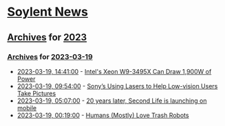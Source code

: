 # [Soylent News](../../../README.md)

## [Archives](../../index.md) for [2023](../index.md)

### [Archives](../../index.md) for [2023-03-19](index.md)

* [2023-03-19, 14:41:00](https://soylentnews.org/article.pl?sid=23/03/18/1326252&from=rss) - [Intel's Xeon W9-3495X Can Draw 1,900W of Power](https://soylentnews.org/article.pl?sid=23/03/18/1326252&from=rss)
* [2023-03-19, 09:54:00](https://soylentnews.org/article.pl?sid=23/03/18/0428202&from=rss) - [Sony’s Using Lasers to Help Low-vision Users Take Pictures](https://soylentnews.org/article.pl?sid=23/03/18/0428202&from=rss)
* [2023-03-19, 05:07:00](https://soylentnews.org/article.pl?sid=23/03/18/0418231&from=rss) - [20 years later, Second Life is launching on mobile](https://soylentnews.org/article.pl?sid=23/03/18/0418231&from=rss)
* [2023-03-19, 00:19:00](https://soylentnews.org/article.pl?sid=23/03/18/0414226&from=rss) - [Humans (Mostly) Love Trash Robots](https://soylentnews.org/article.pl?sid=23/03/18/0414226&from=rss)
